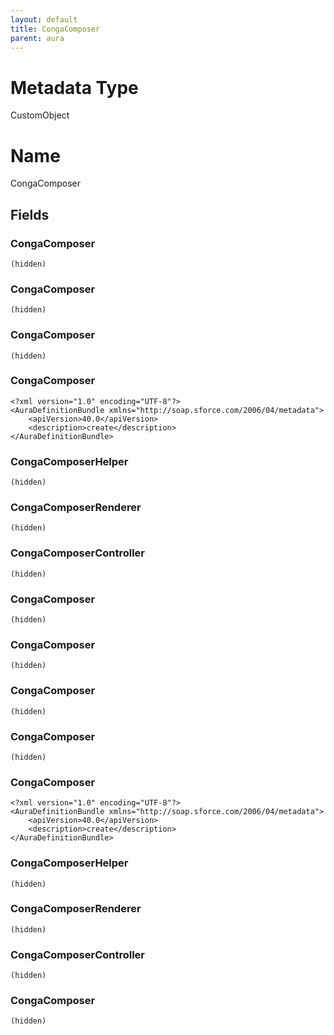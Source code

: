 ```yaml
---
layout: default
title: CongaComposer
parent: aura
---
```

# Metadata Type
CustomObject

# Name
CongaComposer
## Fields
### CongaComposer

```
(hidden)
```
### CongaComposer

```
(hidden)
```
### CongaComposer

```
(hidden)
```
### CongaComposer

```
<?xml version="1.0" encoding="UTF-8"?>
<AuraDefinitionBundle xmlns="http://soap.sforce.com/2006/04/metadata">
    <apiVersion>40.0</apiVersion>
    <description>create</description>
</AuraDefinitionBundle>
```
### CongaComposerHelper

```
(hidden)
```
### CongaComposerRenderer

```
(hidden)
```
### CongaComposerController

```
(hidden)
```
### CongaComposer

```
(hidden)
```
### CongaComposer

```
(hidden)
```
### CongaComposer

```
(hidden)
```
### CongaComposer

```
(hidden)
```
### CongaComposer

```
<?xml version="1.0" encoding="UTF-8"?>
<AuraDefinitionBundle xmlns="http://soap.sforce.com/2006/04/metadata">
    <apiVersion>40.0</apiVersion>
    <description>create</description>
</AuraDefinitionBundle>
```
### CongaComposerHelper

```
(hidden)
```
### CongaComposerRenderer

```
(hidden)
```
### CongaComposerController

```
(hidden)
```
### CongaComposer

```
(hidden)
```
